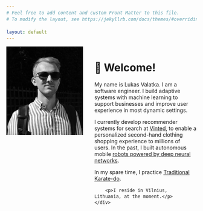 ```yaml
---
# Feel free to add content and custom Front Matter to this file.
# To modify the layout, see https://jekyllrb.com/docs/themes/#overriding-theme-defaults

layout: default
---
```


<style>

@media (min-width: 500px) {
.grid-container {
    display: grid;
    grid-template-columns: 1.5fr 2fr;
    gap: 30px;
}
}

@media (max-width: 499px) {
.grid-container {
    display: block;
}

.grid-item {
    margin-bottom: 30px;
}
}

</style>

<div class="grid-container">
    <img class="grid-item one" src="/assets/IMG_0762.jpeg" />
    <div class="grid-item two">
        <h1>👋 Welcome!</h1>
        <p>My name is Lukas Valatka. I am a software engineer. I build adaptive systems with machine learning to support businesses and improve user experience in most dynamic settings.</p>
        <p>I currently develop recommender systems for search at <a href="https://www.vinted.fr/" target="_blank">Vinted</a>, to enable a personalized second-hand clothing shopping experience to millions of users. In the past, 
        I built autonomous mobile  <a href="https://arxiv.org/abs/1910.06658" target="_blank">robots powered by deep neural networks</a>.</p>
        <!-- <p>Read the full CV here.</p> -->
        <p>In my spare time, I practice <a href="2021/11/21/no-time-to-plan.html" target="_blank">Traditional Karate-do</a>.</p>
        
        <p>I reside in Vilnius, Lithuania, at the moment.</p>
    </div>
</div>
